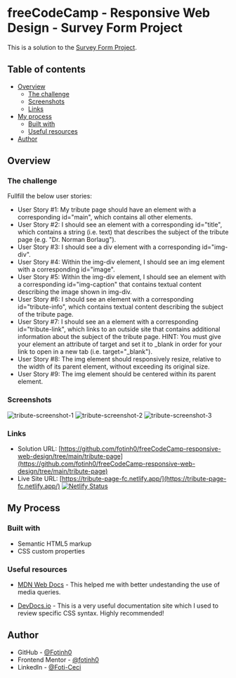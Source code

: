 # freeCodeCamp - Responsive Web Design - Survey Form Project

This is a solution to the [Survey Form Project](https://www.freecodecamp.org/learn/responsive-web-design/responsive-web-design-projects/build-a-survey-form).

## Table of contents

- [Overview](#overview)
  - [The challenge](#the-challenge)
  - [Screenshots](#screenshots)
  - [Links](#links)
- [My process](#my-process)
  - [Built with](#built-with)
  - [Useful resources](#useful-resources)
- [Author](#author)

## Overview

### The challenge

Fullfill the below user stories:

- User Story #1: My tribute page should have an element with a corresponding id="main", which contains all other elements.
- User Story #2: I should see an element with a corresponding id="title", which contains a string (i.e. text) that describes the subject of the tribute page (e.g. "Dr. Norman Borlaug").
- User Story #3: I should see a div element with a corresponding id="img-div".
- User Story #4: Within the img-div element, I should see an img element with a corresponding id="image".
- User Story #5: Within the img-div element, I should see an element with a corresponding id="img-caption" that contains textual content describing the image shown in img-div.
- User Story #6: I should see an element with a corresponding id="tribute-info", which contains textual content describing the subject of the tribute page.
- User Story #7: I should see an a element with a corresponding id="tribute-link", which links to an outside site that contains additional information about the subject of the tribute page. HINT: You must give your element an attribute of target and set it to _blank in order for your link to open in a new tab (i.e. target="_blank").
- User Story #8: The img element should responsively resize, relative to the width of its parent element, without exceeding its original size.
- User Story #9: The img element should be centered within its parent element.

### Screenshots

![tribute-screenshot-1](https://user-images.githubusercontent.com/67170897/131261767-25a33f43-6da5-480a-b3ab-2fc5c15fe158.JPG)
![tribute-screenshot-2](https://user-images.githubusercontent.com/67170897/131261768-fe8eee4e-31fd-4ea8-aac2-668b3e128dd1.JPG)
![tribute-screenshot-3](https://user-images.githubusercontent.com/67170897/131261772-6a1673aa-3467-4007-bd2f-b1358e7ca690.JPG)

### Links

- Solution URL: [https://github.com/fotinh0/freeCodeCamp-responsive-web-design/tree/main/tribute-page](https://github.com/fotinh0/freeCodeCamp-responsive-web-design/tree/main/tribute-page)
- Live Site URL: [https://tribute-page-fc.netlify.app/](https://tribute-page-fc.netlify.app/) [![Netlify Status](https://api.netlify.com/api/v1/badges/84c29b15-3f03-4430-b283-743b52da4c8f/deploy-status)](https://app.netlify.com/sites/eloquent-leavitt-2cef42/deploys)

## My Process
### Built with

- Semantic HTML5 markup
- CSS custom properties

### Useful resources

- [MDN Web Docs](https://developer.mozilla.org/en-US/docs/Web/CSS/Layout_cookbook/Media_objects) - This helped me with better undestanding the use of media queries.

- [DevDocs.io](https://devdocs.io/css/) - This is a very useful documentation site which I used to review specific CSS syntax. Highly recommended!

## Author

- GitHub - [@Fotinh0](https://github.com/fotinh0)
- Frontend Mentor - [@fotinh0](https://www.frontendmentor.io/profile/fotinh0)
- LinkedIn - [@Foti-Ceci](https://www.linkedin.com/in/foti-ceci/)